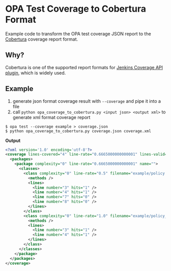 # OPA Test Coverage to Cobertura Format

Example code to transform the OPA test coverage JSON report to
the [Cobertura](https://github.com/cobertura/cobertura/blob/master/cobertura/src/test/resources/dtds/coverage-04.dtd) coverage report format.

## Why?

Cobertura is one of the supported report formats for
[Jenkins Coverage API plugin](https://github.com/jenkinsci/code-coverage-api-plugin), which is widely used.

## Example
1. generate json format coverage result with `--coverage` and pipe it into a file
2. call `python opa_coverage_to_cobertura.py <input json> <output xml>` to generate xml format coverage report
```shell
$ opa test --coverage example > coverage.json
$ python opa_coverage_to_cobertura.py coverage.json coverage.xml
```
**Output**
```xml
<?xml version='1.0' encoding='utf-8'?>
<coverage lines-covered="4" line-rate="0.6665000000000001" lines-valid="6" complexity="0" version="0.1" timestamp="1683450657055">
  <packages>
    <package complexity="0" line-rate="0.6665000000000001" name="">
      <classes>
        <class complexity="0" line-rate="0.5" filename="example/policy.rego" name="example/policy.rego">
          <methods />
          <lines>
            <line number="3" hits="1" />
            <line number="4" hits="1" />
            <line number="7" hits="0" />
            <line number="8" hits="0" />
          </lines>
        </class>
        <class complexity="0" line-rate="1.0" filename="example/policy_test.rego" name="example/policy_test.rego">
          <methods />
          <lines>
            <line number="3" hits="1" />
            <line number="4" hits="1" />
          </lines>
        </class>
      </classes>
    </package>
  </packages>
</coverage>
```
